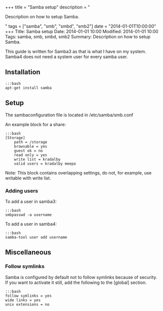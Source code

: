 +++
title = "Samba setup"
description = "<p>Description on how to setup Samba.</p>"
tags = ["samba", "smb", "smbd", "smb2"]
date = "2014-01-01T10:00:00"
+++
Title: Samba setup
Date: 2014-01-01 10:00
Modified: 2014-01-01 10:00
Tags: samba, smb, smbd, smb2
Summary: Description on how to setup Samba.


This guide is written for Samba3 as that is what I have on my system.
Samba4 does not need a system user for every samba user.

## Installation

    :::bash
    apt-get install samba


## Setup

The sambaconfiguration file is located in /etc/samba/smb.conf

An example block for a share:

    :::bash
    [Storage]
        path = /storage
        browsable = yes
        guest ok = no
        read only = yes
        write list = kradalby
        valid users = kradalby meepo

Note: This block contains overlapping settings, do not, for example, use writable with write list.


### Adding users

To add a user in samba3:

    :::bash
    smbpasswd -a username

To add a user in samba4:

    :::bash
    samba-tool user add username


## Miscellaneous

### Follow symlinks
Samba is configured by default not to follow symlinks because of security. If you want to activate it still, add the following to the [global] section.

    :::bash
    follow symlinks = yes
    wide links = yes
    unix extensions = no

